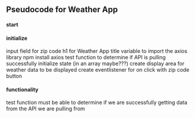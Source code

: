 ## Pseudocode for Weather App
#### start
#### initialize
input field for zip code
h1 for Weather App title
variable to import the axios library
npm install axios
test function to determine if API is pulling successfully
initialize state (in an array maybe???)
create display area for weather data to be displayed
create eventlistener for on click with zip code button


#### functionality
test function must be able to determine if we are successfully getting data from the API we are pulling from

